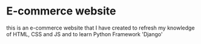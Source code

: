 # E-commerce website

this is an e-commerce website that I have created to refresh my knowledge of HTML, CSS and JS and to learn Python Framework 'Django'
